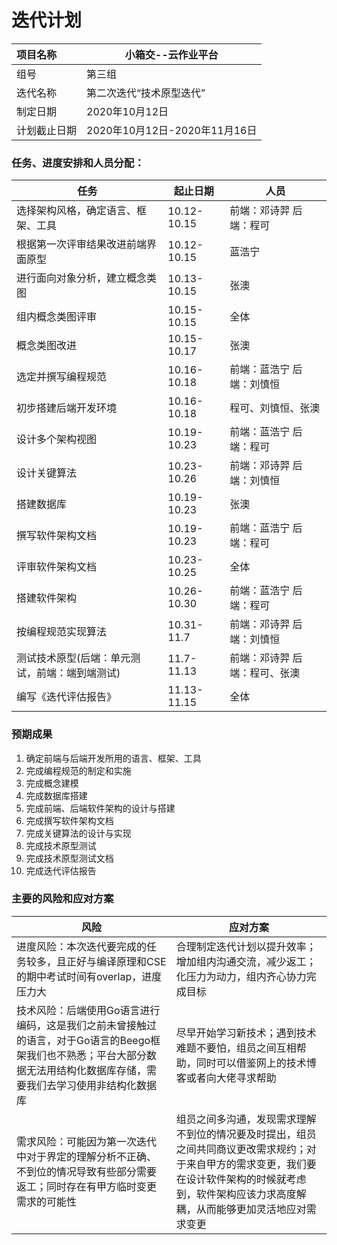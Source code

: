 # 迭代计划

| 项目名称     | 小箱交--云作业平台            |
| :----------- | ----------------------------- |
| 组号         | 第三组                        |
| 迭代名称     | 第二次迭代“技术原型迭代”      |
| 制定日期     | 2020年10月12日                |
| 计划截止日期 | 2020年10月12日-2020年11月16日 |



### 任务、进度安排和人员分配：

| 任务                                           | 起止日期    | 人员                           |
| ---------------------------------------------- | ----------- | ------------------------------ |
| 选择架构风格，确定语言、框架、工具             | 10.12-10.15 | 前端：邓诗羿  后端：程可       |
| 根据第一次评审结果改进前端界面原型             | 10.12-10.15 | 蓝浩宁                         |
| 进行面向对象分析，建立概念类图                 | 10.13-10.15 | 张澳                           |
| 组内概念类图评审                               | 10.15-10.15 | 全体                           |
| 概念类图改进                                   | 10.15-10.17 | 张澳                           |
| 选定并撰写编程规范                             | 10.16-10.18 | 前端：蓝浩宁  后端：刘慎恒     |
| 初步搭建后端开发环境                           | 10.16-10.18 | 程可、刘慎恒、张澳             |
| 设计多个架构视图                               | 10.19-10.23 | 前端：蓝浩宁  后端：程可       |
| 设计关键算法                                   | 10.23-10.26 | 前端：邓诗羿  后端：刘慎恒     |
| 搭建数据库                                     | 10.19-10.23 | 张澳                           |
| 撰写软件架构文档                               | 10.19-10.23 | 前端：蓝浩宁  后端：程可       |
| 评审软件架构文档                               | 10.23-10.25 | 全体                           |
| 搭建软件架构                                   | 10.26-10.30 | 前端：蓝浩宁  后端：程可       |
| 按编程规范实现算法                             | 10.31-11.7  | 前端：邓诗羿  后端：刘慎恒     |
| 测试技术原型(后端：单元测试，前端：端到端测试) | 11.7-11.13  | 前端：邓诗羿  后端：程可、张澳 |
| 编写《迭代评估报告》                           | 11.13-11.15 | 全体                           |



### 预期成果

1. 确定前端与后端开发所用的语言、框架、工具
2. 完成编程规范的制定和实施
3. 完成概念建模
4. 完成数据库搭建
5. 完成前端、后端软件架构的设计与搭建
6. 完成撰写软件架构文档
7. 完成关键算法的设计与实现
8. 完成技术原型测试
9. 完成技术原型测试文档
10. 完成迭代评估报告



### 主要的风险和应对方案

| 风险                                                         | 应对方案                                                     |
| ------------------------------------------------------------ | ------------------------------------------------------------ |
| 进度风险：本次迭代要完成的任务较多，且正好与编译原理和CSE的期中考试时间有overlap，进度压力大 | 合理制定迭代计划以提升效率；增加组内沟通交流，减少返工；化压力为动力，组内齐心协力完成目标 |
| 技术风险：后端使用Go语言进行编码，这是我们之前未曾接触过的语言，对于Go语言的Beego框架我们也不熟悉；平台大部分数据无法用结构化数据库存储，需要我们去学习使用非结构化数据库 | 尽早开始学习新技术；遇到技术难题不要怕，组员之间互相帮助，同时可以借鉴网上的技术博客或者向大佬寻求帮助 |
| 需求风险：可能因为第一次迭代中对于界定的理解分析不正确、不到位的情况导致有些部分需要返工；同时存在有甲方临时变更需求的可能性 | 组员之间多沟通，发现需求理解不到位的情况要及时提出，组员之间共同商议更改需求规约；对于来自甲方的需求变更，我们要在设计软件架构的时候就考虑到，软件架构应该力求高度解耦，从而能够更加灵活地应对需求变更 |

